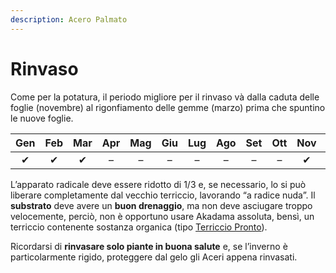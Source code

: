 ```yaml
---
description: Acero Palmato
---
```


# Rinvaso

Come per la potatura, il periodo migliore per il rinvaso và dalla caduta delle foglie \(novembre\) al rigonfiamento delle gemme \(marzo\) prima che spuntino le nuove foglie.

| Gen | Feb | Mar | Apr | Mag | Giu | Lug | Ago | Set | Ott | Nov | Dic |
| :---: | :---: | :---: | :---: | :---: | :---: | :---: | :---: | :---: | :---: | :---: | :---: |
| ✔ | ✔ | ✔ | – | – | – | – | – | – | – |  ✔ | ✔ |

L’apparato radicale deve essere ridotto di 1/3 e, se necessario, lo si può liberare completamente dal vecchio terriccio, lavorando “a radice nuda”. Il **substrato** deve avere un **buon drenaggio**, ma non deve asciugare troppo velocemente, perciò, non è opportuno usare Akadama assoluta, bensì, un terriccio contenente sostanza organica \(tipo [Terriccio Pronto](https://www.pagineverdibonsai.it/prodotto.asp?id=365)\).

Ricordarsi di **rinvasare solo piante in buona salute** e, se l’inverno è particolarmente rigido, proteggere dal gelo gli Aceri appena rinvasati. 


